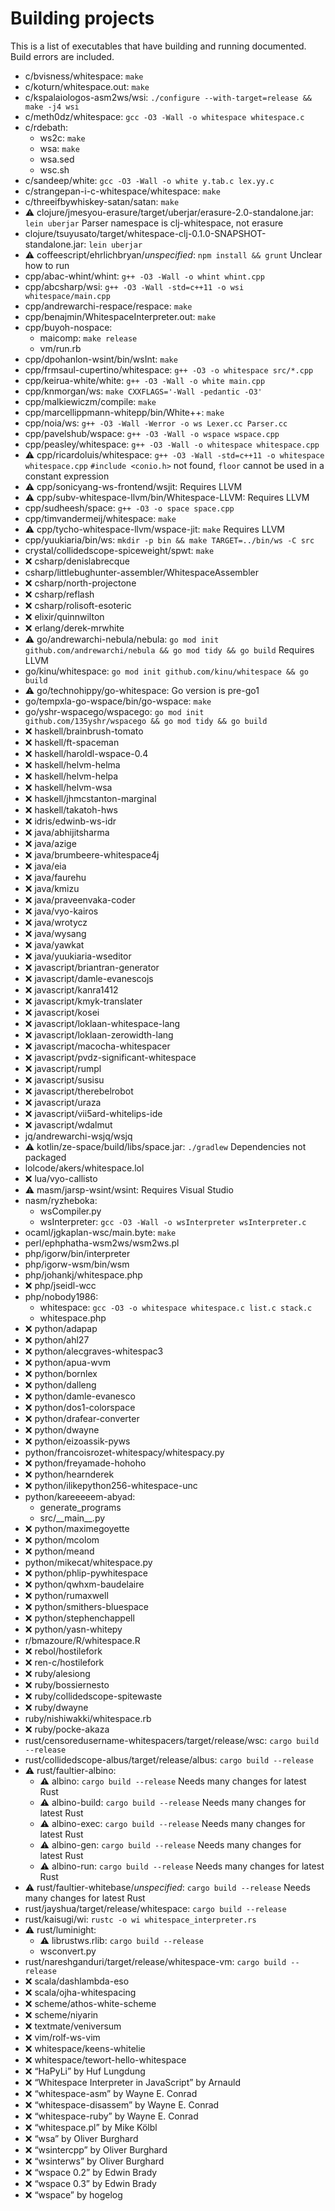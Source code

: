 # Building projects

<!-- Generated by tools/generate_building.jq; DO NOT EDIT. -->

This is a list of executables that have building and running documented.
Build errors are included.

- c/bvisness/whitespace: `make`
- c/koturn/whitespace.out: `make`
- c/kspalaiologos-asm2ws/wsi: `./configure --with-target=release && make -j4 wsi`
- c/meth0dz/whitespace: `gcc -O3 -Wall -o whitespace whitespace.c`
- c/rdebath:
  - ws2c: `make`
  - wsa: `make`
  - wsa.sed
  - wsc.sh
- c/sandeep/white: `gcc -O3 -Wall -o white y.tab.c lex.yy.c`
- c/strangepan-i-c-whitespace/whitespace: `make`
- c/threeifbywhiskey-satan/satan: `make`
- ⚠️ clojure/jmesyou-erasure/target/uberjar/erasure-2.0-standalone.jar: `lein uberjar` Parser namespace is clj-whitespace, not erasure
- clojure/tsuyusato/target/whitespace-clj-0.1.0-SNAPSHOT-standalone.jar: `lein uberjar`
- ⚠️ coffeescript/ehrlichbryan/*unspecified*: `npm install && grunt` Unclear how to run
- cpp/abac-whint/whint: `g++ -O3 -Wall -o whint whint.cpp`
- cpp/abcsharp/wsi: `g++ -O3 -Wall -std=c++11 -o wsi whitespace/main.cpp`
- cpp/andrewarchi-respace/respace: `make`
- cpp/benajmin/WhitespaceInterpreter.out: `make`
- cpp/buyoh-nospace:
  - maicomp: `make release`
  - vm/run.rb
- cpp/dpohanlon-wsint/bin/wsInt: `make`
- cpp/frmsaul-cupertino/whitespace: `g++ -O3 -o whitespace src/*.cpp`
- cpp/keirua-white/white: `g++ -O3 -Wall -o white main.cpp`
- cpp/knmorgan/ws: `make CXXFLAGS='-Wall -pedantic -O3'`
- cpp/malkiewiczm/compile: `make`
- cpp/marcellippmann-whitepp/bin/White++: `make`
- cpp/noia/ws: `g++ -O3 -Wall -Werror -o ws Lexer.cc Parser.cc`
- cpp/pavelshub/wspace: `g++ -O3 -Wall -o wspace wspace.cpp`
- cpp/peasley/whitespace: `g++ -O3 -Wall -o whitespace whitespace.cpp`
- ⚠️ cpp/ricardoluis/whitespace: `g++ -O3 -Wall -std=c++11 -o whitespace whitespace.cpp` `#include <conio.h>` not found, `floor` cannot be used in a constant expression
- ⚠️ cpp/sonicyang-ws-frontend/wsjit: Requires LLVM
- ⚠️ cpp/subv-whitespace-llvm/bin/Whitespace-LLVM: Requires LLVM
- cpp/sudheesh/space: `g++ -O3 -o space space.cpp`
- cpp/timvandermeij/whitespace: `make`
- ⚠️ cpp/tycho-whitespace-llvm/wspace-jit: `make` Requires LLVM
- cpp/yuukiaria/bin/ws: `mkdir -p bin && make TARGET=../bin/ws -C src`
- crystal/collidedscope-spiceweight/spwt: `make`
- ❌ csharp/denislabrecque
- csharp/littlebughunter-assembler/WhitespaceAssembler
- ❌ csharp/north-projectone
- ❌ csharp/reflash
- ❌ csharp/rolisoft-esoteric
- ❌ elixir/quinnwilton
- ❌ erlang/derek-mrwhite
- ⚠️ go/andrewarchi-nebula/nebula: `go mod init github.com/andrewarchi/nebula && go mod tidy && go build` Requires LLVM
- go/kinu/whitespace: `go mod init github.com/kinu/whitespace && go build`
- ⚠️ go/technohippy/go-whitespace: Go version is pre-go1
- go/tempxla-go-wspace/bin/go-wspace: `make`
- go/yshr-wspacego/wspacego: `go mod init github.com/135yshr/wspacego && go mod tidy && go build`
- ❌ haskell/brainbrush-tomato
- ❌ haskell/ft-spaceman
- ❌ haskell/haroldl-wspace-0.4
- ❌ haskell/helvm-helma
- ❌ haskell/helvm-helpa
- ❌ haskell/helvm-wsa
- ❌ haskell/jhmcstanton-marginal
- ❌ haskell/takatoh-hws
- ❌ idris/edwinb-ws-idr
- ❌ java/abhijitsharma
- ❌ java/azige
- ❌ java/brumbeere-whitespace4j
- ❌ java/eia
- ❌ java/faurehu
- ❌ java/kmizu
- ❌ java/praveenvaka-coder
- ❌ java/vyo-kairos
- ❌ java/wrotycz
- ❌ java/wysang
- ❌ java/yawkat
- ❌ java/yuukiaria-wseditor
- ❌ javascript/briantran-generator
- ❌ javascript/damle-evanescojs
- ❌ javascript/kanra1412
- ❌ javascript/kmyk-translater
- ❌ javascript/kosei
- ❌ javascript/loklaan-whitespace-lang
- ❌ javascript/loklaan-zerowidth-lang
- ❌ javascript/macocha-whitespacer
- ❌ javascript/pvdz-significant-whitespace
- ❌ javascript/rumpl
- ❌ javascript/susisu
- ❌ javascript/therebelrobot
- ❌ javascript/uraza
- ❌ javascript/vii5ard-whitelips-ide
- ❌ javascript/wdalmut
- jq/andrewarchi-wsjq/wsjq
- ⚠️ kotlin/ze-space/build/libs/space.jar: `./gradlew` Dependencies not packaged
- lolcode/akers/whitespace.lol
- ❌ lua/vyo-callisto
- ⚠️ masm/jarsp-wsint/wsint: Requires Visual Studio
- nasm/ryzheboka:
  - wsCompiler.py
  - wsInterpreter: `gcc -O3 -Wall -o wsInterpreter wsInterpreter.c`
- ocaml/jgkaplan-wsc/main.byte: `make`
- perl/ephphatha-wsm2ws/wsm2ws.pl
- php/igorw/bin/interpreter
- php/igorw-wsm/bin/wsm
- php/johankj/whitespace.php
- ❌ php/jseidl-wcc
- php/nobody1986:
  - whitespace: `gcc -O3 -o whitespace whitespace.c list.c stack.c`
  - whitespace.php
- ❌ python/adapap
- ❌ python/ahl27
- ❌ python/alecgraves-whitespac3
- ❌ python/apua-wvm
- ❌ python/bornlex
- ❌ python/dalleng
- ❌ python/damle-evanesco
- ❌ python/dos1-colorspace
- ❌ python/drafear-converter
- ❌ python/dwayne
- ❌ python/eizoassik-pyws
- python/francoisrozet-whitespacy/whitespacy.py
- ❌ python/freyamade-hohoho
- ❌ python/hearnderek
- ❌ python/ilikepython256-whitespace-unc
- python/kareeeeem-abyad:
  - generate\_programs
  - src/\_\_main\_\_.py
- ❌ python/maximegoyette
- ❌ python/mcolom
- ❌ python/meand
- python/mikecat/whitespace.py
- ❌ python/phlip-pywhitespace
- ❌ python/qwhxm-baudelaire
- ❌ python/rumaxwell
- ❌ python/smithers-bluespace
- ❌ python/stephenchappell
- ❌ python/yasn-whitepy
- r/bmazoure/R/whitespace.R
- ❌ rebol/hostilefork
- ❌ ren-c/hostilefork
- ❌ ruby/alesiong
- ❌ ruby/bossiernesto
- ❌ ruby/collidedscope-spitewaste
- ❌ ruby/dwayne
- ruby/nishiwakki/whitespace.rb
- ❌ ruby/pocke-akaza
- rust/censoredusername-whitespacers/target/release/wsc: `cargo build --release`
- rust/collidedscope-albus/target/release/albus: `cargo build --release`
- ⚠️ rust/faultier-albino:
  - ⚠️ albino: `cargo build --release` Needs many changes for latest Rust
  - ⚠️ albino-build: `cargo build --release` Needs many changes for latest Rust
  - ⚠️ albino-exec: `cargo build --release` Needs many changes for latest Rust
  - ⚠️ albino-gen: `cargo build --release` Needs many changes for latest Rust
  - ⚠️ albino-run: `cargo build --release` Needs many changes for latest Rust
- ⚠️ rust/faultier-whitebase/*unspecified*: `cargo build --release` Needs many changes for latest Rust
- rust/jayshua/target/release/whitespace: `cargo build --release`
- rust/kaisugi/wi: `rustc -o wi whitespace_interpreter.rs`
- ⚠️ rust/luminight:
  - ⚠️ librustws.rlib: `cargo build --release`
  - wsconvert.py
- rust/nareshganduri/target/release/whitespace-vm: `cargo build --release`
- ❌ scala/dashlambda-eso
- ❌ scala/ojha-whitespacing
- ❌ scheme/athos-white-scheme
- ❌ scheme/niyarin
- ❌ textmate/veniversum
- ❌ vim/rolf-ws-vim
- ❌ whitespace/keens-whitelie
- ❌ whitespace/tewort-hello-whitespace
- ❌ “HaPyLi” by Huf Lungdung
- ❌ “Whitespace Interpreter in JavaScript” by Arnauld
- ❌ “whitespace-asm” by Wayne E. Conrad
- ❌ “whitespace-disassem” by Wayne E. Conrad
- ❌ “whitespace-ruby” by Wayne E. Conrad
- ❌ “whitespace.pl” by Mike Kölbl
- ❌ “wsa” by Oliver Burghard
- ❌ “wsintercpp” by Oliver Burghard
- ❌ “wsinterws” by Oliver Burghard
- ❌ “wspace 0.2” by Edwin Brady
- ❌ “wspace 0.3” by Edwin Brady
- ❌ “wspace” by hogelog

